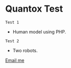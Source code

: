 # Quantox Test
```
Test 1
```
- Human model using PHP.
```
Test 2
```
- Two robots. 

[Email me](mailto:bukela@gmail.com)
